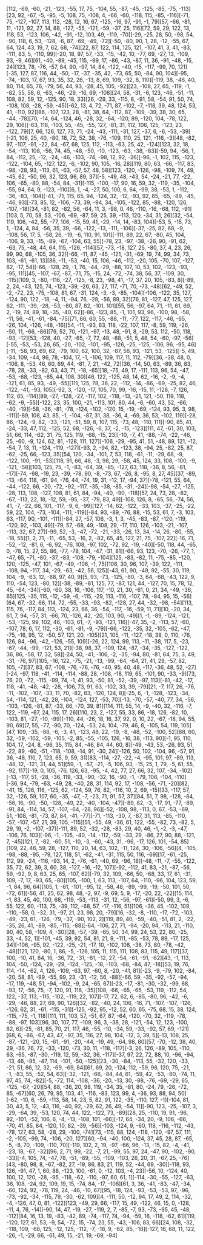 [112, -69, -60, -21, -123, -55, 17, 75, -104, 55, -87, -45, -125, -85, -75, -113][23, 92, -67, -5, -95, -5, 108, 75, -108, 4, -66, -60, -118, 115, -85, -116][-71, 75, -127, -107, 113, 112, -28, 12, 16, 67, -125, -16, 97, -91, -1, 79][57, -66, -81, 11, -121, 92, 27, 14, 88, -127, -55, -121, -59, -37, 25, 116][72, 59, 29, 122, 13, 118, 53, -123, 106, -42, -91, -12, 103, 49, -119, -70][-29, -25, 28, 50, -98, 54, -90, 118, 6, 53, -128, -6, 87, -69, -49, -72][-50, -80, 90, 1, 28, -12, -55, 67, 64, 124, 43, 19, 7, 62, 68, -74][22, 87, 122, 114, 125, 121, -107, 41, 3, 41, -83, -111, 83, 5, -110, 99][-20, 18, 97, 57, -33, -15, -42, 10, -77, 69, -27, 13, -109, 93, -9, 46][61, -40, -89, -45, 115, -99, 17, -86, -43, -87, 11, 36, -91, -48, -15, 24][123, 78, -76, -57, 84, 90, -97, 14, 84, -122, -40, -15, -117, -99, 70, 121][-35, 127, 87, 116, 44, -50, -17, -37, -35, 42, -73, 65, 50, -84, 90, 104][-95, -74, -103, 17, 67, 93, 35, 32, 26, -13, 8, 69, 109, -32, 8, 110][-119, 38, -46, 40, 80, 114, 65, 76, -79, 56, 44, 93, -28, 45, 105, -92][23, -108, 27, 65, -119, -1, -82, 55, 58, 6, -63, -46, -29, -16, 69, -108][24, 58, -31, -6, 123, -46, -51, -11, 108, 82, 59, 12, -125, 90, 18, 33][26, -29, 33, -115, 8, -91, 58, -54, 91, 50, 74, -108, 108, -28, -59, -45][-62, 13, 4, 72, -71, 87, -102, -7, -118, 39, 48, 124, 53, 41, -110, 92][86, -107, 123, 28, -81, 38, 64, -112, 87, -109, -39, 38, 30, 65, -44, -78][70, -14, 64, -124, 46, -28, 32, -64, -120, 89, -120, 104, -78, 122, 29, 106][-63, 118, -103, 55, -45, -55, 127, -81, 31, 112, 106, 125, -123, 23, -122, 79][7, 66, 126, 127, 73, 71, -24, -43, -111, -31, 127, -37, 6, -6, -53, -39][-21, 106, 25, 40, -80, 18, 72, 52, 38, -76, -109, 110, 25, 121, -116, -3][48, -82, 97, -107, -91, -22, 84, -67, 68, 125, 112, -113, -63, 25, 42, -124][123, 32, 18, -54, -113, 108, -56, 74, 45, -48, -50, -10, -123, -63, -38, -83][-59, 94, -56, 1, 84, -112, 25, -12, -24, -46, -103, -74, -98, 12, 92, -26][-96, -1, 102, 115, -123, -122, -104, 65, -127, 122, -6, -102, 90, 105, -16, 28][119, 80, 63, -66, -117, 83, -98, -28, 93, -113, 61, -63, -57, 57, 48, 58][123, -120, -126, -98, -109, 74, 49, -45, 62, -50, 96, 32, 123, 96, 89, 37][-5, -49, 48, -43, 54, -24, -21, 77, -22, 106, -65, -80, 88, -54, 84, -31][-115, -100, -17, 90, 16, 59, 32, -119, -35, -104, -55, 94, 64, 9, -123, -110][6, 1, -4, -27, 50, 100, 6, 64, -99, 38, -53, 1, -112, -36, -83, -104][-41, -71, 115, 65, 94, -124, 32, -12, -93, 92, 85, -65, -89, -45, -46, 93][-73, 85, 12, -106, -73, 39, -94, 34, -105, -122, 85, -88, -120, 126, -107, -18][34, -81, 82, -82, 56, -64, 11, 3, -98, 0, 46, -110, -16, -68, 112, -91][103, 5, 70, 58, 53, -106, -69, -87, 59, 25, 39, -113, 120, -34, 31, 26][32, -54, 119, 106, -42, 55, -77, 106, -15, 59, 41, -29, -14, 14, -83, 104][-53, 5, -15, 73, 1, -124, 4, 84, -56, 35, 39, -66, -122, -13, -111, -106][-37, -25, 82, 68, -9, -108, 56, 17, 5, -58, 26, -19, -6, 110, 91, 101][-111, 89, 22, 67, -80, 45, 104, -106, 9, 33, -15, -89, -67, -104, 63, 55][-78, 23, -97, -38, -26, 90, -91, 62, -63, 75, -48, 44, 64, 115, -126, -114][57, -73, -18, 127, 25, -80, 37, 4, 23, 26, 99, 90, 68, -105, 36, 32][-66, -11, 87, -45, -121, -31, -69, 19, 74, 99, 34, 73, 103, -61, -61, 13][86, -11, -53, -40, 15, 106, -46, -112, -20, 105, -70, 107, -127, 82, -17, 54][-66, -128, 29, -1, 76, -44, -29, -88, 107, 10, 53, 102, -123, -93, -95, 111][45, -107, -67, -87, -71, 75, -15, 24, -72, -74, 38, 56, 37, -109, 30, -115][109, 3, -80, -116, -27, -125, -8, 23, -98, 41, -17, 37, 20, 105, -83, 8][-89, 2, 24, -43, 125, 74, -123, -39, -26, 63, 27, 117, -71, 70, -73, -48][62, -49, 52, -2, -72, 23, -75, -108, 81, 67, -31, 124, -3, -3, -85, -104][-106, -122, 35, 127, -124, 90, 122, -18, -4, 11, -94, 76, -28, -56, 89, 32][76, 81, -127, 47, 125, 127, 62, -111, -39, -28, -53, -80, 87, 82, -101, 101][55, 56, -97, 64, 71, -11, 61, 69, 2, -19, 74, 89, 18, -35, -40, 62][-86, -123, 85, -1, 101, 93, 96, -100, 98, -58, -11, 56, -41, -61, -84, -75][71, 66, 60, 55, -88, -11, -77, 122, -117, -46, -65, -26, 104, -126, -48, -16][54, -11, -93, 63, 118, -22, 107, 117, -8, 59, 119, -26, -50, 11, -66, -86][79, 52, 70, -121, -97, -13, 48, -91, 8, -29, 53, 112, -50, 118, -93, -12][53, -128, 40, -27, -65, -7, 72, 48, -88, -51, 5, 48, 54, -60, -97, -56][-55, -53, -53, 26, 65, -20, -102, -101, -95, -126, -25, -125, -106, 96, -95, 46][-11, -58, 93, 69, 62, -79, 100, 62, 100, 32, -87, 56, 93, -121, 53, -125][-5, 49, -34, 109, -44, 96, 78, -104, 17, -1, -106, 109, 117, 11, 112, -79][36, -38, 48, 0, -106, 8, -53, 46, 60, 69, 44, -81, 7, 21, -42, 72][36, -14, 50, 63, -89, 36, 83, -78, 28, -33, -82, 63, 43, 71, -18, -65][18, -75, 49, 17, -111, 113, 96, 54, -47, -53, -68, -123, -85, 44, 108, 30][46, 122, -125, 48, 14, 62, -16, -2, -9, -4, -121, 61, 85, 93, -49, -55][111, 125, 78, 36, 22, -112, -14, -86, -69, -25, 82, 46, -122, -41, -93, 105][-92, 3, -120, -17, 105, 70, 99, -16, -15, 11, -128, -7, 126, 112, 65, -114][89, -27, -128, -27, -117, 102, -118, -13, -21, 121, -50, 119, 118, -62, -9, -55][-122, 23, 35, 100, -21, -113, 101, 80, 44, -6, -60, 43, 52, -66, -40, -19][-58, -36, -81, -78, -124, -102, -120, 15, -19, -69, -124, 93, 95, 3, 98, -111][-89, 106, 43, 85, -1, -104, -87, 31, 38, -36, 4, -69, 36, 53, -102, 119][-28, 86, -124, -9, 82, -33, -121, -51, 59, 8, 107, 115, -73, 48, -110, 111][-90, 85, 41, -24, -33, 47, 112, -125, 52, 68, -126, -6, 37, -2, -15, -123][111, 47, -61, 30, 103, 51, 66, 114, -62, 31, 75, 125, 119, -68, -15, 23][-10, -7, 41, -88, -74, -22, -46, 25, -60, -9, 124, 62, 81, -128, 111, 127][-106, -29, -95, 41, 51, -48, 89, 121, -12, -54, 7, 13, 11, -124, -119, -127][-93, 2, -94, 82, -123, 38, -94, 25, -82, 25, 87, -62, -25, 66, -123, 35][54, 120, -34, -101, 7, 53, 118, -61, -11, -29, 68, -9, -122, 100, -91, -53][118, 91, 66, 46, -3, 98, 29, -58, 45, 124, 33, 108, -100, -9, -121, -58][103, 125, 75, -1, -83, -64, 39, -85, -127, 63, 118, -36, 8, 56, -81, -17][-74, -98, -19, 23, -39, -78, 90, -8, -73, 67, -26, 8, -95, 8, 27, 45][37, -89, -13, -64, 118, -61, 94, -76, 44, -74, 19, 31, -12, 17, -94, 37][-78, -121, 55, 64, -44, -122, 66, -20, -72, -92, -117, -35, -38, -85, -31, -24][-98, -54, -27, -125, -28, 113, 108, -127, 108, 81, 61, 84, -94, -40, -90, -118][57, 24, 73, 28, -82, -67, -113, 22, 18, -12, 59, -95, -37, -79, 83, 49][-108, 126, 8, -65, 56, -74, 56, 41, -7, -22, 66, 101, -117, -9, 6, -99][127, -14, 62, -122, -33, 103, -37, -25, -22, 59, 22, 104, -73, -104, -111, -119][-84, 93, -89, -76, 88, -15, 53, 61, 7, -3, 103, 63, -117, 90, -101, -111][-84, 27, -57, 106, -3, 1, 3, -45, -83, -87, -120, -119, -120, 92, -103, 49][-79, 57, -68, 49, -108, 29, -17, 110, 126, -103, -21, -107, -113, 32, 67, 27][-99, 52, -3, -47, -72, -21, -33, -26, 13, 34, -14, 26, -80, -55, -18, 55][1, 2, 71, -11, -65, 53, -16, 2, -82, 65, 45, 127, 21, 75, -107, 22][-16, 71, -52, -12, -81, 6, -6, 92, -76, 108, -97, 102, -72, 92, -19, -40][-50, 118, 44, -65, 0, -78, 15, 27, 55, 86, -77, -78, 104, -47, -31, 81][-66, 93, 123, -70, -26, -77, 1, -47, 65, -71, -80, -37, -83, -108, -79, -104][125, -83, -82, 11, -75, -85, -120, 120, -125, -47, 101, -67, -49, -106, -1, 75][106, 30, 96, 107, -39, 122, -111, -108, 94, -117, 34, -29, -63, -42, 56, 125][-43, 61, 90, -49, 92, -55, 30, 119, 104, -9, -63, 12, -88, 97, 40, 9][5, 93, -73, -125, -80, -3, 64, -68, -43, 122, 9, 110, -54, 123, -80, 12][-38, -89, -81, 125, 77, -87, 121, 44, -127, 70, 15, 78, 12, 45, -64, -34][-60, -60, 38, 16, -106, 117, -10, 21, 30, -61, 0, 21, 34, -49, -36, 65][125, -35, 115, -12, -59, -6, -115, -29, 113, -116, -107, 78, -84, 95, 15, -56][64, 67, -32, 66, 114, 72, -55, -33, -93, -82, -128, 27, 44, -32, -98, -54][113, 115, 76, -117, 84, 113, -124, 23, 66, 36, -54, -117, -16, -59, 11, 71][10, -20, 34, 61, 7, 94, -57, 31, -66, 70, -126, 42, -20, 103, 90, -49][1, -1, -89, -124, -121, -53, -125, 99, 102, 46, -103, 61, -7, -93, -121, 116][-47, 35, -2, -113, 57, -60, -107, 78, 6, 17, 112, -30, -61, -81, -9, -79][-66, -122, -35, 32, -105, -62, -47, -75, -16, 95, 12, -50, 57, 121, 20, -105][21, 105, -11, -127, -18, 38, 0, 110, -76, 126, 84, -96, -42, -126, -55, 109][-26, 22, 124, 99, 113, -11, -38, 117, 5, -23, -67, -44, -99, -121, 53, 21][-38, 98, 37, -109, 124, -87, -34, -35, -127, -122, 36, 86, -58, 17, 32, 58][-24, 50, -41, -106, -2, -35, -94, 80, -81, 64, 75, 3, 49, -31, -76, 97][105, -16, 122, -75, -21, -13, -99, -64, -64, 21, 41, 29, -57, 82, 105, -7][37, 83, 67, -108, -76, -76, -76, -40, 95, 40, 48, -117, -36, 48, 52, -27][-24, -97, 118, -41, -114, -114, -88, 28, -108, -18, 119, 65, -101, 90, -33, -9][73, 76, 20, -72, -115, -99, 74, -1, 41, 93, -50, 81, -52, -39, -97, 113][-81, -42, -17, 118, -41, -48, -42, -28, -106, 73, 91, 63, -102, 33, 39, -79][21, -7, 117, 26, -76, -11, -102, -107, -33, 11, 70, -82, 83, -120, 124, 8][-25, 6, -1, -128, -123, -34, 54, -114, 121, -42, 28, -104, -124, 127, -53, 70][-13, -70, -57, -40, 77, 34, -56, -103, -126, -81, 87, -33, 66, -70, 39, 81][114, 111, 55, 14, -9, -40, 32, -116, -7, 122, -119, -67, 24, 115, 17, 26][110, 23, 2, -127, 55, 33, 86, -18, 126, -82, 10, -103, 81, -27, -10, -99][-110, 44, -26, 18, 16, 37, 92, 0, 10, 22, -67, -18, 94, 55, 90, 69][7, 55, -77, -90, 70, -124, -53, 24, 104, -79, 46, 8, -105, 54, 119, 105][47, 109, -35, -88, -6, -3, 41, -123, 48, 22, -19, -8, -48, -52, -100, 52][88, 60, 32, -59, -102, -59, -105, -2, 85, -55, -105, 126, -16, 38, -113, 90][-1, 95, 110, 104, 17, -24, 8, -96, 35, 115, 84, -46, 84, 44, 60, 8][-49, -43, 53, -26, 93, 51, -22, 89, -60, -51, -118, -108, -14, 91, -30, 24][-126, 50, 102, -104, 96, -57, 91, 36, -48, 110, 7, 123, 65, 9, 59, 31][83, -114, -27, -22, -4, -95, 101, 97, -89, 113, -48, 12, -121, 31, 44, 51][59, -1, -57, -21, -5, 106, 93, -15, 25, 1, 79, -5, 61, 55, -92, 117][-19, 0, 105, -76, 126, 63, -95, -4, 42, 77, 27, 66, 32, 107, -34, -102][-13, -117, 51, -28, -36, 119, -33, -90, -32, 16, -90, -1, -79, 106, -104, -110][-36, 94, -79, -63, -49, 28, -40, 28, 31, 114, 92, 17, -108, -56, -71, -20][82, -41, 15, 126, 116, -125, 62, -124, 59, 76, 82, -116, 10, 2, 69, -15][33, -117, 57, 32, -126, 59, 107, 60, -35, -47, -7, -23, 71, 91, 57, 37][84, 51, 7, 98, -128, -84, -56, 16, -90, -50, -128, -49, 22, -40, -104, -47][-89, 82, -3, -17, 91, -77, -89, -91, 84, -114, 14, 57, -107, -64, -28, 96][-52, -108, 98, -113, 0, 67, -53, -69, 51, -108, -81, -73, 87, 84, -41, -77][-71, -113, -30, 7, -87, 31, 113, -85, -110, -57, -107, -57, 21, 39, 105, -115][51, -55, 49, -36, 61, 122, -55, -82, 73, -82, 5, 29, 19, -2, -107, -37][-111, 89, 52, -32, -28, -83, 29, 40, 46, -1, -2, -3, -47, -106, 76, 103][-96, -1, -105, -40, -14, -112, -59, -33, 29, -86, 27, 90, 88, -121, 7, -45][121, 7, -82, -60, 51, -10, -3, -60, -43, 31, -96, -17, 126, 101, -54, 85][109, 22, 46, 59, 28, -127, 110, 20, 14, 63, 102, -11, 124, 30, -106, -56][4, -105, -98, -88, -95, -79, 127, 118, 51, -62, -41, -31, 115, 50, 116, -69][17, -61, -25, 112, 99, -24, -116, -93, 14, 2, -76, -61, -40, 69, -96, 18][-48, -11, -7, -55, -122, 35, 72, 62, 39, 3, 60, 38, -127, -16, -12, 107][-92, -112, 41, 83, -21, -87, -56, 59, -92, 9, 8, 63, 25, 65, -107, 62][-79, 32, 109, -66, 50, -68, 33, 17, 61, -31, 109, -7, 17, -93, 65, -80][105, -100, 1, 63, 113, -107, 64, -110, -96, 104, 123, 59, -1, 84, 96, 64][105, 1, -61, -101, -95, 12, -58, 48, -89, -99, -19, -50, 101, 50, -72, 61][-56, 41, 25, 62, 98, 48, -2, 97, -9, 69, 5, 9, -17, -20, 22, -22][15, 114, -1, 83, 45, 40, 100, 68, -119, -53, -113, -31, 12, -56, -97, -61][-50, 99, 3, -6, 55, 122, 60, -113, 75, -39, 112, -68, 57, -17, -116, 51][106, -36, 45, -102, 109, -110, -58, 0, -32, 31, -97, 21, 23, 98, 20, -79][16, -32, -8, -110, -17, -72, -103, -49, -23, 61, -126, -79, -37, -90, 102, 2][119, 89, 40, -59, -40, -51, 81, 2, -22, -35, 26, 41, -89, -85, -115, -88][-64, -106, 27, 71, -94, -20, 94, -113, 21, -110, 90, 40, 58, -109, 4, -30][28, -57, -39, -65, 50, 34, 99, 24, 53, 22, 80, -25, 33, -4, 52, 1][-101, -45, 39, 92, 54, 81, 21, 9, -111, -85, -53, 78, 89, -17, 125, 34][-106, -95, 92, -122, -25, -21, -17, 10, -102, 108, -38, 73, 80, -78, -42, -48][121, 120, -80, 1, 86, -5, -126, 105, 11, 115, 111, 108, 83, 115, 49, 117][37, 100, -10, 41, 84, 16, -36, 72, -31, -81, -12, 27, -54, -61, -91, -62][43, -1, 113, 104, -50, -124, -29, -29, -124, -125, -18, -103, -68, -84, 47, -18][53, 19, 76, 114, -14, -62, 4, 126, -109, -63, 97, -60, 8, -20, -41, 81][-23, -9, -79, 102, -84, -20, 58, 81, -99, -55, 99, 23, -31, -12, 56, -88][-66, 59, -35, -92, -57, -94, -17, 119, -48, 51, -94, -102, -9, 24, -65, 67][-23, -17, -81, -30, -32, -99, 68, -93, 17, -56, 75, -7, 120, 91, 118, -35][108, -66, -65, -65, -53, 119, -112, 54, 122, -37, 113, -115, -102, -119, 22, 107][-17, 72, 62, 6, -85, -80, 96, -42, -6, -29, -46, 88, 27, 69, 90, 126][32, -82, -40, 24, 106, -16, 71, -107, -107, -126, -126, 62, 31, -61, -115, -31][-125, -92, 95, -12, 52, 60, 65, -75, 68, 15, 38, 124, -115, -75, -1, 118][111, 111, 103, 57, -51, 67, 87, -64, -120, -70, 32, -119, -78, -88, -97, 103][96, 30, 107, 77, -109, 96, 3, -38, 28, -121, -54, 12, 123, -100, 82, 6][-25, -81, 85, 70, 21, 117, 46, -55, -10, -34, 59, -33, -92, 57, 69, -121][68, 6, -86, -67, 43, 47, -97, 35, 116, 27, 98, 104, -12, 3, 39, 5][-13, 108, 25, -87, -121, -20, 15, -61, -91, -20, -44, -19, 49, -64, 98, 80][57, -70, -12, 38, 40, 29, -36, 76, 72, -33, -120, -73, 30, 11, -118, -117][-3, 26, 126, -89, 105, -110, 63, -65, -87, -30, -119, 12, 59, -32, 36, -117][-37, 97, 22, 72, 88, 10, -96, -94, -13, 46, -95, -47, 114, -101, -50, -125][23, -30, -84, -113, 55, -32, 120, -33, -21, 51, 86, 12, 32, -69, -69, 84][61, 69, 20, -124, 112, -59, 98, 120, 75, -21, -1, -83, 55, -52, 54, 63][-32, -121, -66, -84, 44, 61, -59, 42, -53, -80, -74, 11, 97, 45, 74, -82][-5, -72, 114, -108, -36, -20, -13, 30, -88, -76, -69, -29, 65, -125, -67, -20][54, 88, -36, 20, 98, 119, -34, 35, -81, 80, -24, 79, -26, -72, 85, -67][60, 26, 79, 95, 103, 41, -116, -83, 123, 99, 4, -36, 93, 88, 94, 50][-62, -10, 6, -59, -113, 58, 14, 23, 5, 82, 91, 122, -35, -110, 127, -1][-104, 81, 30, 43, 5, 12, -43, 116, -40, 92, -29, 62, 26, 49, -54, 11][-90, 123, -25, -107, 3, -29, -64, 39, -53, 120, 74, 44, 122, -122, 73, -89][28, 25, -110, 19, 91, -96, 92, -101, -52, 106, 6, -4, -13, -108, 101, -66][-17, 64, -34, 20, -9, 106, -66, -70, 41, 85, 84, -120, 10, 82, -39, -56][-103, -124, 9, -60, 118, -116, -112, -43, -78, 127, 63, 58, -28, 29, -100, -74][73, -115, 88, 124, -118, -120, -97, 57, 111, -2, -105, -99, 74, -106, -20, 127][60, -94, -40, 100, -124, 37, 45, 28, 87, -65, -5, -8, 70, -109, -110, 70][-119, 102, 2, 19, -97, -66, 96, -13, -15, 82, -4, -41, -23, 18, -67, -32][96, 2, 71, 99, -22, -7, 21, -99, 55, 97, 24, -47, 90, -102, -90, -33][-4, 105, 74, -47, 78, -51, -89, -55, -109, -103, 26, 20, 31, -67, 25, -76][43, -80, 98, 8, -67, -82, 27, -19, 86, 83, 21, 119, 52, -44, 69, -30][-118, 93, 126, -91, 47, 1, 60, 88, -123, 100, -61, 0, -12, 103, -4, 23][-56, 10, -124, 40, 100, 12, 120, -28, -95, -118, -62, -110, -97, 60, 61, 1][-114, -30, -55, -127, -63, 38, 108, -24, 92, 109, 19, 15, -74, 84, -17, -108][61, 3, 36, -41, -83, -47, -34, -60, 124, 92, -78, 119, 24, -46, -10, 67][95, -18, 124, -93, -53, -53, 97, -96, -73, -92, -34, -115, 79, -30, -62, 109][4, -111, 50, -12, 94, 17, 49, 2, 114, -32, -4, -126, 47, 0, 81, -122][123, -49, 29, 66, -117, 15, 49, -122, 46, 15, 0, -128, -11, 4, 76, -14][-90, 14, 47, -19, -27, -119, 2, 7, -85, -7, 93, -73, -95, 45, -48, -112][84, 16, 13, 19, -83, -42, 89, -74, -117, 74, -94, -59, 18, -118, -62, 61][119, -120, 127, 61, 53, -9, 54, -72, 15, -74, 23, 55, -43, -106, 83, 66][24, 108, -32, -118, 109, -68, 125, -12, 125, -112, -7, -18, 9, -62, 85, -18][-127, 16, 68, 11, 122, -26, -1, -29, 66, -61, 49, 15, -21, 19, -69, -94]